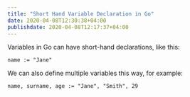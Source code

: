 ```yaml
---
title: "Short Hand Variable Declaration in Go"
date: 2020-04-08T12:30:38+04:00
publishdate: 2020-04-08T12:17:37+04:00
---
```


Variables in Go can have short-hand declarations, like this:

`name := "Jane"`

We can also define multiple variables this way, for example:

`name, surname, age := "Jane", "Smith", 29`